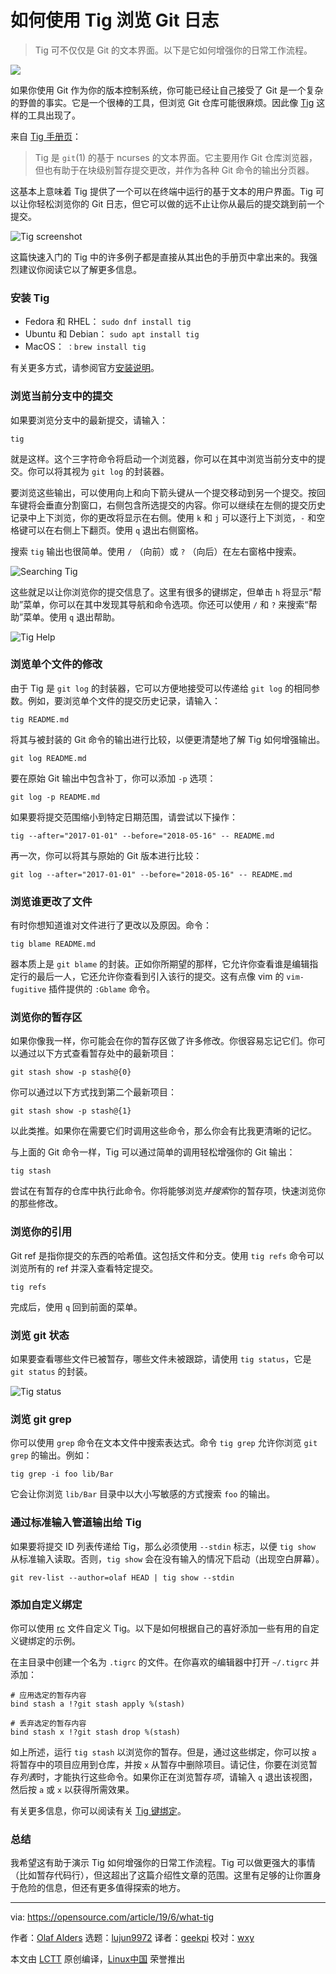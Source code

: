 [#]: collector: (lujun9972)
[#]: translator: (geekpi)
[#]: reviewer: (wxy)
[#]: publisher: (wxy)
[#]: url: (https://linux.cn/article-11069-1.html)
[#]: subject: (How to use Tig to browse Git logs)
[#]: via: (https://opensource.com/article/19/6/what-tig)
[#]: author: (Olaf Alders https://opensource.com/users/oalders/users/mbbroberg/users/marcobravo)

如何使用 Tig 浏览 Git 日志
======

> Tig 可不仅仅是 Git 的文本界面。以下是它如何增强你的日常工作流程。

![](https://img.linux.net.cn/data/attachment/album/201907/07/111847v1zx3qk5qqhklyjp.png)

如果你使用 Git 作为你的版本控制系统，你可能已经让自己接受了 Git 是一个复杂的野兽的事实。它是一个很棒的工具，但浏览 Git 仓库可能很麻烦。因此像 [Tig][2] 这样的工具出现了。

来自 [Tig 手册页][3]：

> Tig 是 `git`(1) 的基于 ncurses 的文本界面。它主要用作 Git 仓库浏览器，但也有助于在块级别暂存提交更改，并作为各种 Git 命令的输出分页器。

这基本上意味着 Tig 提供了一个可以在终端中运行的基于文本的用户界面。Tig 可以让你轻松浏览你的 Git 日志，但它可以做的远不止让你从最后的提交跳到前一个提交。

![Tig screenshot][4]

这篇快速入门的 Tig 中的许多例子都是直接从其出色的手册页中拿出来的。我强烈建议你阅读它以了解更多信息。

### 安装 Tig

* Fedora 和 RHEL： `sudo dnf install tig`
* Ubuntu 和 Debian： `sudo apt install tig`
* MacOS： `：brew install tig`

有关更多方式，请参阅官方[安装说明][5]。

### 浏览当前分支中的提交

如果要浏览分支中的最新提交，请输入：

```
tig
```

就是这样。这个三字符命令将启动一个浏览器，你可以在其中浏览当前分支中的提交。你可以将其视为 `git log` 的封装器。

要浏览这些输出，可以使用向上和向下箭头键从一个提交移动到另一个提交。按回车键将会垂直分割窗口，右侧包含所选提交的内容。你可以继续在左侧的提交历史记录中上下浏览，你的更改将显示在右侧。使用 `k` 和 `j` 可以逐行上下浏览，`-` 和空格键可以在右侧上下翻页。使用 `q` 退出右侧窗格。

搜索 `tig` 输出也很简单。使用 `/` （向前）或 `?` （向后）在左右窗格中搜索。

![Searching Tig][6]

这些就足以让你浏览你的提交信息了。这里有很多的键绑定，但单击 `h` 将显示“帮助”菜单，你可以在其中发现其导航和命令选项。你还可以使用 `/` 和 `?` 来搜索“帮助”菜单。使用 `q` 退出帮助。

![Tig Help][7]

### 浏览单个文件的修改

由于 Tig 是 `git log` 的封装器，它可以方便地接受可以传递给 `git log` 的相同参数。例如，要浏览单个文件的提交历史记录，请输入：

```
tig README.md
```

将其与被封装的 Git 命令的输出进行比较，以便更清楚地了解 Tig 如何增强输出。

```
git log README.md
```

要在原始 Git 输出中包含补丁，你可以添加 `-p` 选项：

```
git log -p README.md
```

如果要将提交范围缩小到特定日期范围，请尝试以下操作：

```
tig --after="2017-01-01" --before="2018-05-16" -- README.md
```

再一次，你可以将其与原始的 Git 版本进行比较：


```
git log --after="2017-01-01" --before="2018-05-16" -- README.md
```

### 浏览谁更改了文件

有时你想知道谁对文件进行了更改以及原因。命令：

```
tig blame README.md
```

器本质上是 `git blame` 的封装。正如你所期望的那样，它允许你查看谁是编辑指定行的最后一人，它还允许你查看到引入该行的提交。这有点像 vim 的 `vim-fugitive` 插件提供的 `:Gblame` 命令。

### 浏览你的暂存区

如果你像我一样，你可能会在你的暂存区做了许多修改。你很容易忘记它们。你可以通过以下方式查看暂存处中的最新项目：

```
git stash show -p stash@{0}
```

你可以通过以下方式找到第二个最新项目：

```
git stash show -p stash@{1}
```

以此类推。如果你在需要它们时调用这些命令，那么你会有比我更清晰的记忆。

与上面的 Git 命令一样，Tig 可以通过简单的调用轻松增强你的 Git 输出：

```
tig stash
```

尝试在有暂存的仓库中执行此命令。你将能够浏览*并搜索*你的暂存项，快速浏览你的那些修改。

### 浏览你的引用

Git ref 是指你提交的东西的哈希值。这包括文件和分支。使用 `tig refs` 命令可以浏览所有的 ref 并深入查看特定提交。

```
tig refs
```

完成后，使用 `q` 回到前面的菜单。

### 浏览 git 状态

如果要查看哪些文件已被暂存，哪些文件未被跟踪，请使用 `tig status`，它是 `git status` 的封装。

![Tig status][8]

### 浏览 git grep

你可以使用 `grep` 命令在文本文件中搜索表达式。命令 `tig grep` 允许你浏览 `git grep` 的输出。例如：

```
tig grep -i foo lib/Bar
```

它会让你浏览 `lib/Bar` 目录中以大小写敏感的方式搜索 `foo` 的输出。

### 通过标准输入管道输出给 Tig

如果要将提交 ID 列表传递给 Tig，那么必须使用 `--stdin` 标志，以便 `tig show` 从标准输入读取。否则，`tig show` 会在没有输入的情况下启动（出现空白屏幕）。

```
git rev-list --author=olaf HEAD | tig show --stdin
```

### 添加自定义绑定

你可以使用 [rc][9] 文件自定义 Tig。以下是如何根据自己的喜好添加一些有用的自定义键绑定的示例。

在主目录中创建一个名为 `.tigrc` 的文件。在你喜欢的编辑器中打开 `~/.tigrc` 并添加：

```
# 应用选定的暂存内容
bind stash a !?git stash apply %(stash)

# 丢弃选定的暂存内容
bind stash x !?git stash drop %(stash)
```

如上所述，运行 `tig stash` 以浏览你的暂存。但是，通过这些绑定，你可以按 `a` 将暂存中的项目应用到仓库，并按 `x` 从暂存中删除项目。请记住，你要在浏览暂存*列表*时，才能执行这些命令。如果你正在浏览暂存*项*，请输入 `q` 退出该视图，然后按 `a` 或 `x` 以获得所需效果。

有关更多信息，你可以阅读有关 [Tig 键绑定][10]。

### 总结

我希望这有助于演示 Tig 如何增强你的日常工作流程。Tig 可以做更强大的事情（比如暂存代码行），但这超出了这篇介绍性文章的范围。这里有足够的让你置身于危险的信息，但还有更多值得探索的地方。

--------------------------------------------------------------------------------

via: https://opensource.com/article/19/6/what-tig

作者：[Olaf Alders][a]
选题：[lujun9972][b]
译者：[geekpi](https://github.com/geekpi)
校对：[wxy](https://github.com/wxy)

本文由 [LCTT](https://github.com/LCTT/TranslateProject) 原创编译，[Linux中国](https://linux.cn/) 荣誉推出

[a]: https://opensource.com/users/oalders/users/mbbroberg/users/marcobravo
[b]: https://github.com/lujun9972
[1]: https://opensource.com/sites/default/files/styles/image-full-size/public/lead-images/computer_keyboard_laptop_development_code_woman.png?itok=vbYz6jjb (A person programming)
[2]: https://jonas.github.io/tig/
[3]: http://manpages.ubuntu.com/manpages/bionic/man1/tig.1.html
[4]: https://opensource.com/sites/default/files/uploads/tig.jpg (Tig screenshot)
[5]: https://jonas.github.io/tig/INSTALL.html
[6]: https://opensource.com/sites/default/files/uploads/tig-search.png (Searching Tig)
[7]: https://opensource.com/sites/default/files/uploads/tig-help.png (Tig Help)
[8]: https://opensource.com/sites/default/files/uploads/tig-status.png (Tig status)
[9]: https://en.wikipedia.org/wiki/Run_commands
[10]: https://github.com/jonas/tig/wiki/Bindings
